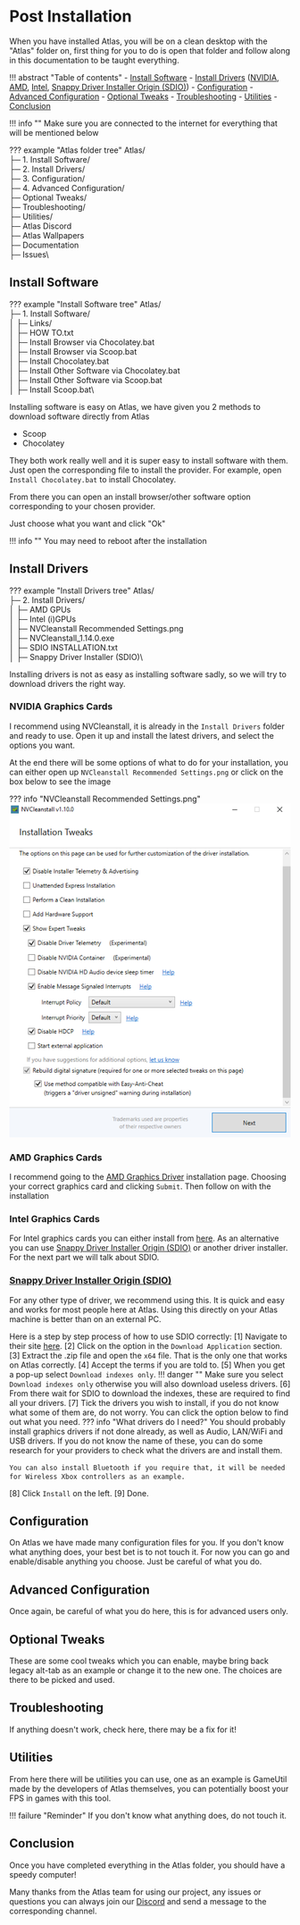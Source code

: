 # Post Installation

When you have installed Atlas, you will be on a clean desktop with the "Atlas" folder on, first thing for you to do is open that folder and follow along in this documentation to be taught everything.

!!! abstract "Table of contents"
    - [Install Software](https://docs.atlasos.net/Post%20Installation/#install-software)
    - [Install Drivers](https://docs.atlasos.net/Post%20Installation/#install-drivers) ([NVIDIA](https://docs.atlasos.net/Post%20Installation/#nvidia-graphics-cards), [AMD](https://docs.atlasos.net/Post%20Installation/#amd-graphics-cards), [Intel](https://docs.atlasos.net/Post%20Installation/#intel-graphics-cards), [Snappy Driver Installer Origin (SDIO)](https://docs.atlasos.net/Post%20Installation/#snappy-driver-installer-origin-sdio))
    - [Configuration](https://docs.atlasos.net/Post%20Installation/#configuration)
    - [Advanced Configuration](https://docs.atlasos.net/Post%20Installation/#advanced-configuration)
    - [Optional Tweaks](https://docs.atlasos.net/Post%20Installation/#optional-tweaks)
    - [Troubleshooting](https://docs.atlasos.net/Post%20Installation/#troubleshooting)
    - [Utilities](https://docs.atlasos.net/Post%20Installation/#utilities)
    - [Conclusion](https://docs.atlasos.net/Post%20Installation/#conclusion)

!!! info ""
    Make sure you are connected to the internet for everything that will be mentioned below

??? example "Atlas folder tree"
    Atlas/\
    ├─ 1. Install Software/\
    ├─ 2. Install Drivers/\
    ├─ 3. Configuration/\
    ├─ 4. Advanced Configuration/\
    ├─ Optional Tweaks/\
    ├─ Troubleshooting/\
    ├─ Utilities/\
    ├─ Atlas Discord\
    ├─ Atlas Wallpapers\
    ├─ Documentation\
    ├─ Issues\

## Install Software

??? example "Install Software tree"
    Atlas/\
    ├─ 1. Install Software/\
    │  ├─ Links/\
    │  ├─ HOW TO.txt\
    │  ├─ Install Browser via Chocolatey.bat\
    │  ├─ Install Browser via Scoop.bat\
    │  ├─ Install Chocolatey.bat\
    │  ├─ Install Other Software via Chocolatey.bat\
    │  ├─ Install Other Software via Scoop.bat\
    │  ├─ Install Scoop.bat\


Installing software is easy on Atlas, we have given you 2 methods to download software directly from Atlas
- Scoop
- Chocolatey

They both work really well and it is super easy to install software with them. Just open the corresponding file to install the provider. For example, open `Install Chocolatey.bat` to install Chocolatey.

From there you can open an install browser/other software option corresponding to your chosen provider.

Just choose what you want and click "Ok"

!!! info ""
    You may need to reboot after the installation

## Install Drivers

??? example "Install Drivers tree"
    Atlas/\
    ├─ 2. Install Drivers/\
    │  ├─ AMD GPUs\
    │  ├─ Intel (i)GPUs\
    │  ├─ NVCleanstall Recommended Settings.png\
    │  ├─ NVCleanstall_1.14.0.exe\
    │  ├─ SDIO INSTALLATION.txt\
    │  ├─ Snappy Driver Installer (SDIO)\

Installing drivers is not as easy as installing software sadly, so we will try to download drivers the right way.

### NVIDIA Graphics Cards
I recommend using NVCleanstall, it is already in the `Install Drivers` folder and ready to use. Open it up and install the latest drivers, and select the options you want. 

At the end there will be some options of what to do for your installation, you can either open up `NVCleanstall Recommended Settings.png` or click on the box below to see the image

??? info "NVCleanstall Recommended Settings.png"
    ![Recommended NVCleanstall Settings](https://github.com/Atlas-OS/Atlas/blob/main/src/Desktop/Atlas/2.%20Install%20Drivers/NVCleanstall%20Recommended%20Settings.png?raw=true)

### AMD Graphics Cards
I recommend going to the [AMD Graphics Driver](https://www.amd.com/en/support) installation page. Choosing your correct graphics card and clicking `Submit`. Then follow on with the installation

### Intel Graphics Cards
For Intel graphics cards you can either install from [here](https://www.intel.com/content/www/us/en/support/products/80939/graphics.html#211969). As an alternative you can use [Snappy Driver Installer Origin (SDIO)](https://www.glenn.delahoy.com/snappy-driver-installer-origin/) or another driver installer. For the next part we will talk about SDIO.

### [Snappy Driver Installer Origin (SDIO)](https://www.glenn.delahoy.com/snappy-driver-installer-origin/)
For any other type of driver, we recommend using this. It is quick and easy and works for most people here at Atlas. Using this directly on your Atlas machine is better than on an external PC. 

Here is a step by step process of how to use SDIO correctly:
[1] Navigate to their site [here](https://www.glenn.delahoy.com/snappy-driver-installer-origin/).
[2] Click on the option in the `Download Application` section.
[3] Extract the .zip file and open the `x64` file. That is the only one that works on Atlas correctly.
[4] Accept the terms if you are told to.
[5] When you get a pop-up select `Download indexes only`.
!!! danger ""
    Make sure you select `Download indexes only` otherwise you will also download useless drivers.
[6] From there wait for SDIO to download the indexes, these are required to find all your drivers.
[7] Tick the drivers you wish to install, if you do not know what some of them are, do not worry. You can click the option below to find out what you need.
??? info "What drivers do I need?"
    You should probably install graphics drivers if not done already, as well as Audio, LAN/WiFi and USB drivers. If you do not know the name of these, you can do some research for your providers to check what the drivers are and install them. 
    
    You can also install Bluetooth if you require that, it will be needed for Wireless Xbox controllers as an example.
[8] Click `Install` on the left.
[9] Done.

## Configuration

On Atlas we have made many configuration files for you. If you don't know what anything does, your best bet is to not touch it. For now you can go and enable/disable anything you choose. Just be careful of what you do.

## Advanced Configuration

Once again, be careful of what you do here, this is for advanced users only. 

## Optional Tweaks

These are some cool tweaks which you can enable, maybe bring back legacy alt-tab as an example or change it to the new one. The choices are there to be picked and used.

## Troubleshooting

If anything doesn't work, check here, there may be a fix for it!

## Utilities

From here there will be utilities you can use, one as an example is GameUtil made by the developers of Atlas themselves, you can potentially boost your FPS in games with this tool.

!!! failure "Reminder"
    If you don't know what anything does, do not touch it.

## Conclusion

Once you have completed everything in the Atlas folder, you should have a speedy computer!

Many thanks from the Atlas team for using our project, any issues or questions you can always join our [Discord](https://discord.com/servers/atlas-795710270000332800) and send a message to the corresponding channel.
